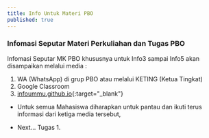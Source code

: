 ```yaml
---
title: Info Untuk Materi PBO
published: true
---
```




### Infomasi Seputar Materi Perkuliahan dan Tugas PBO

Infomasi Seputar MK PBO khususnya untuk Info3 sampai Info5 akan disampaikan melalui media : 
1. WA (WhatsApp) di grup PBO atau melalui KETING (Ketua Tingkat)
2. Google Classroom
3. [infoummu.github.io](https://infoummu.github.io/){:target="_blank"}

* Untuk semua Mahasiswa diharapkan untuk pantau dan ikuti terus informasi dari ketiga media tersebut, 

* Next... Tugas 1.

